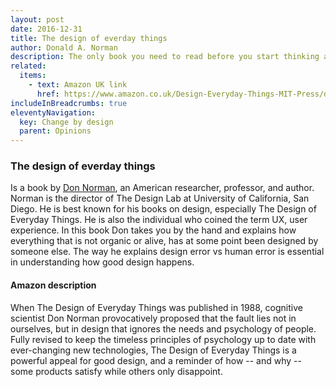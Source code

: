 ```yaml
---
layout: post
date: 2016-12-31
title: The design of everday things
author: Donald A. Norman
description: The only book you need to read before you start thinking about designing anything.
related:
  items:
    - text: Amazon UK link
      href: https://www.amazon.co.uk/Design-Everyday-Things-MIT-Press/dp/0262525674
includeInBreadcrumbs: true
eleventyNavigation:
  key: Change by design
  parent: Opinions
---
```


### The design of everday things

Is a book by [Don Norman](https://en.wikipedia.org/wiki/Don_Norman), an American researcher, professor, and author. Norman is the director of The Design Lab at University of California, San Diego. He is best known for his books on design, especially The Design of Everyday Things. He is also the individual who coined the term UX, user experience. In this book Don takes you by the hand and explains how everything that is not organic or alive, has at some point been designed by someone else. The way he explains design error vs human error is essential in understanding how good design happens.

#### Amazon description

When The Design of Everyday Things was published in 1988, cognitive scientist Don Norman provocatively proposed that the fault lies not in ourselves, but in design that ignores the needs and psychology of people. Fully revised to keep the timeless principles of psychology up to date with ever-changing new technologies, The Design of Everyday Things is a powerful appeal for good design, and a reminder of how -- and why -- some products satisfy while others only disappoint.
